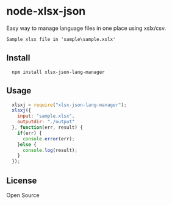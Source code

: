 # node-xlsx-json

Easy way to manage language files in one place using xslx/csv.

````
Sample xlsx file in 'sample\sample.xslx'
````
## Install

```
  npm install xlsx-json-lang-manager
```

## Usage

```javascript
  xlsxj = require("xlsx-json-lang-manager");
  xlsxj({
    input: "sample.xlsx", 
    outputdir: "./output"
  }, function(err, result) {
    if(err) {
      console.error(err);
    }else {
      console.log(result);
    }
  });
```


## License

Open Source
<!-- MIT [@Vinmj](http://github.com/vinmj) -->


